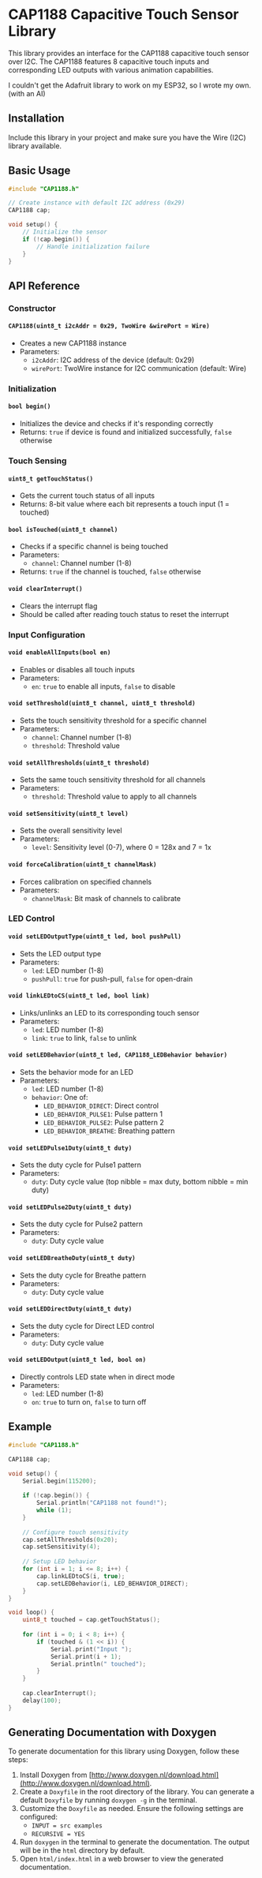 # CAP1188 Capacitive Touch Sensor Library

This library provides an interface for the CAP1188 capacitive touch sensor over I2C. The CAP1188 features 8 capacitive touch inputs and corresponding LED outputs with various animation capabilities.

I couldn't get the Adafruit library to work on my ESP32, so I wrote my own. (with an AI)

## Installation

Include this library in your project and make sure you have the Wire (I2C) library available.

## Basic Usage

```cpp
#include "CAP1188.h"

// Create instance with default I2C address (0x29)
CAP1188 cap;

void setup() {
    // Initialize the sensor
    if (!cap.begin()) {
        // Handle initialization failure
    }
}
```

## API Reference

### Constructor

#### `CAP1188(uint8_t i2cAddr = 0x29, TwoWire &wirePort = Wire)`
- Creates a new CAP1188 instance
- Parameters:
  - `i2cAddr`: I2C address of the device (default: 0x29)
  - `wirePort`: TwoWire instance for I2C communication (default: Wire)

### Initialization

#### `bool begin()`
- Initializes the device and checks if it's responding correctly
- Returns: `true` if device is found and initialized successfully, `false` otherwise

### Touch Sensing

#### `uint8_t getTouchStatus()`
- Gets the current touch status of all inputs
- Returns: 8-bit value where each bit represents a touch input (1 = touched)

#### `bool isTouched(uint8_t channel)`
- Checks if a specific channel is being touched
- Parameters:
  - `channel`: Channel number (1-8)
- Returns: `true` if the channel is touched, `false` otherwise

#### `void clearInterrupt()`
- Clears the interrupt flag
- Should be called after reading touch status to reset the interrupt

### Input Configuration

#### `void enableAllInputs(bool en)`
- Enables or disables all touch inputs
- Parameters:
  - `en`: `true` to enable all inputs, `false` to disable

#### `void setThreshold(uint8_t channel, uint8_t threshold)`
- Sets the touch sensitivity threshold for a specific channel
- Parameters:
  - `channel`: Channel number (1-8)
  - `threshold`: Threshold value

#### `void setAllThresholds(uint8_t threshold)`
- Sets the same touch sensitivity threshold for all channels
- Parameters:
  - `threshold`: Threshold value to apply to all channels

#### `void setSensitivity(uint8_t level)`
- Sets the overall sensitivity level
- Parameters:
  - `level`: Sensitivity level (0-7), where 0 = 128x and 7 = 1x

#### `void forceCalibration(uint8_t channelMask)`
- Forces calibration on specified channels
- Parameters:
  - `channelMask`: Bit mask of channels to calibrate

### LED Control

#### `void setLEDOutputType(uint8_t led, bool pushPull)`
- Sets the LED output type
- Parameters:
  - `led`: LED number (1-8)
  - `pushPull`: `true` for push-pull, `false` for open-drain

#### `void linkLEDtoCS(uint8_t led, bool link)`
- Links/unlinks an LED to its corresponding touch sensor
- Parameters:
  - `led`: LED number (1-8)
  - `link`: `true` to link, `false` to unlink

#### `void setLEDBehavior(uint8_t led, CAP1188_LEDBehavior behavior)`
- Sets the behavior mode for an LED
- Parameters:
  - `led`: LED number (1-8)
  - `behavior`: One of:
    - `LED_BEHAVIOR_DIRECT`: Direct control
    - `LED_BEHAVIOR_PULSE1`: Pulse pattern 1
    - `LED_BEHAVIOR_PULSE2`: Pulse pattern 2
    - `LED_BEHAVIOR_BREATHE`: Breathing pattern

#### `void setLEDPulse1Duty(uint8_t duty)`
- Sets the duty cycle for Pulse1 pattern
- Parameters:
  - `duty`: Duty cycle value (top nibble = max duty, bottom nibble = min duty)

#### `void setLEDPulse2Duty(uint8_t duty)`
- Sets the duty cycle for Pulse2 pattern
- Parameters:
  - `duty`: Duty cycle value

#### `void setLEDBreatheDuty(uint8_t duty)`
- Sets the duty cycle for Breathe pattern
- Parameters:
  - `duty`: Duty cycle value

#### `void setLEDDirectDuty(uint8_t duty)`
- Sets the duty cycle for Direct LED control
- Parameters:
  - `duty`: Duty cycle value

#### `void setLEDOutput(uint8_t led, bool on)`
- Directly controls LED state when in direct mode
- Parameters:
  - `led`: LED number (1-8)
  - `on`: `true` to turn on, `false` to turn off

## Example

```cpp
#include "CAP1188.h"

CAP1188 cap;

void setup() {
    Serial.begin(115200);
    
    if (!cap.begin()) {
        Serial.println("CAP1188 not found!");
        while (1);
    }
    
    // Configure touch sensitivity
    cap.setAllThresholds(0x20);
    cap.setSensitivity(4);
    
    // Setup LED behavior
    for (int i = 1; i <= 8; i++) {
        cap.linkLEDtoCS(i, true);
        cap.setLEDBehavior(i, LED_BEHAVIOR_DIRECT);
    }
}

void loop() {
    uint8_t touched = cap.getTouchStatus();
    
    for (int i = 0; i < 8; i++) {
        if (touched & (1 << i)) {
            Serial.print("Input ");
            Serial.print(i + 1);
            Serial.println(" touched");
        }
    }
    
    cap.clearInterrupt();
    delay(100);
}
```

## Generating Documentation with Doxygen

To generate documentation for this library using Doxygen, follow these steps:

1. Install Doxygen from [http://www.doxygen.nl/download.html](http://www.doxygen.nl/download.html).
2. Create a `Doxyfile` in the root directory of the library. You can generate a default `Doxyfile` by running `doxygen -g` in the terminal.
3. Customize the `Doxyfile` as needed. Ensure the following settings are configured:
   - `INPUT = src examples`
   - `RECURSIVE = YES`
4. Run `doxygen` in the terminal to generate the documentation. The output will be in the `html` directory by default.
5. Open `html/index.html` in a web browser to view the generated documentation.
